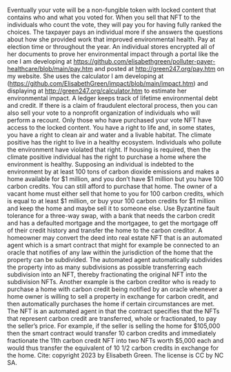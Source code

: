 Eventually your vote will be a non-fungible token with locked content that contains who and what you voted for. When you sell that NFT to the individuals who count the vote, they will pay you for having fully ranked the choices.
The taxpayer pays an individual more if she answers the questions about how she provided work that improved environmental health. Pay at election time or throughout the year.
An individual stores encrypted all of her documents to prove her environmental impact through a portal like the one I am developing at https://github.com/elisabethgreen/polluter-payer-healthcare/blob/main/pay.htm and posted at http://green247.org/pay.htm on my website.
She uses the calculator I am developing at  (https://github.com/ElisabethGreen/impact/blob/main/impact.htm) and displaying at http://green247.org/calculator.htm to estimate her environmental impact. 
A ledger keeps track of lifetime environmental debt and credit.
If there is a claim of fraudulent electoral process, then you can also sell your vote to a nonprofit organization of individuals who will perform a recount. Only those who have purchased your vote NFT have access to the locked content.
You have a right to life and, in some states, you have a right to clean air and water and a livable habitat. The climate positive has the right to live in a healthy ecosystem. Individuals who pollute the environment have violated that right. If housing is required, then the climate positive individual has the right to purchase a home where the environment is healthy. Supposing an individual is indebted to the environment by at least 100 tons of carbon dioxide emissions and makes a home available for $1 million, and you don’t have $1 million but you have 100 carbon credits. You can still afford to purchase that home. The owner of a vacant home must either sell that home to you for 100 carbon credits, which is equal to at least $1 million, or buy your 100 carbon credits for $1 million and keep the home and maybe sell it to someone else. 
Use Byzantine fault tolerance for a three-way swap, with a bank that needs the carbon credit and has a defaulted mortgage and the mortgagee, to get the mortgage off of their credit history and transfer the home to the carbon creditor.
A homeowner may convert the deed into real estate NFT that is an automated agent which is a smart contract that might for example be connected to an oracle that notifies of any law within the jurisdiction of the home that the property can be subdivided. The automated agent automatically subdivides the property into as many subdivisions as possible transferring each subdivision into an NFT, thereby fractionating the original NFT into the subdivision NFTs. Another example is the carbon creditor who is ready to purchase a home with carbon credit being notified by an oracle whenever a home owner is willing to sell a property in exchange for carbon credit, and then automatically purchases the home if certain circumstances are met. The NFT is an automated agent in that the contract specifies that the NFTs that represent carbon credit are transferred, whole or fractionated, to pay the seller’s price. For example, if the seller is selling the home for $105,000 then the smart contract would transfer 10 carbon credits and immediately fractionate the 11th carbon credit NFT into two NFTs worth $5,000 each and would thus transfer the equivalent of 10 1/2 carbon credits in exchange for the home.
Cite:  copyright 2023 by Elisabeth Green. The license is CC by NC SA.

